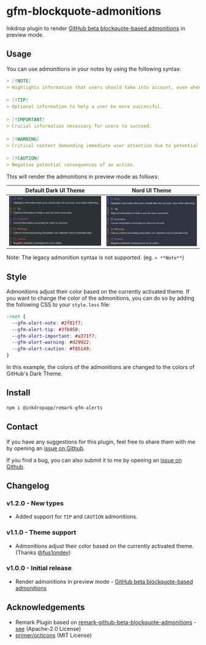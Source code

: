 # gfm-blockquote-admonitions

Inkdrop plugin to render [GitHub beta blockquote-based admonitions](https://github.com/orgs/community/discussions/16925) in preview mode.

## Usage

You can use admonitions in your notes by using the following syntax:

```markdown
> [!NOTE]
> Highlights information that users should take into account, even when skimming.

> [!TIP]
> Optional information to help a user be more successful.

> [!IMPORTANT]
> Crucial information necessary for users to succeed.

> [!WARNING]
> Critical content demanding immediate user attention due to potential risks.

> [!CAUTION]
> Negative potential consequences of an action.
```

This will render the admonitions in preview mode as follows:

| Default Dark UI Theme                                           | Nord UI Theme                                           |
| --------------------------------------------------------------- | ------------------------------------------------------- |
| ![rendered admonitions](./img/preview-mode-default-dark-ui.png) | ![rendered admonitions](./img/preview-mode-nord-ui.png) |

Note:
The legacy admonition syntax is not supported. (eg. `> **Note**`)

## Style

Admonitions adjust their color based on the currently activated theme.
If you want to change the color of the admonitions, you can do so by adding the following CSS to your `style.less` file:

```css
:root {
  --gfm-alert-note: #2f81f7;
  --gfm-alert-tip: #3fb950;
  --gfm-alert-important: #a371f7;
  --gfm-alert-warning: #d29922;
  --gfm-alert-caution: #f85149;
}
```

In this example, the colors of the admonitions are changed to the colors of GitHub's Dark Theme.

## Install

```bash
npm i @inkdropapp/remark-gfm-alerts
```

## Contact

If you have any suggestions for this plugin, feel free to share them with me by opening an [issue on Github](https://github.com/Keisir/inkdrop-gfm-blockquote-admonitions/issues).

If you find a bug, you can also submit it to me by opening an [issue on Github](https://github.com/Keisir/inkdrop-gfm-blockquote-admonitions/issues).

## Changelog

### v1.2.0 - New types

- Added support for `TIP` and `CAUTION` admonitions.

### v1.1.0 - Theme support

- Admonitions adjust their color based on the currently activated theme. (Thanks [@fus1ondev](https://github.com/fus1ondev))

### v1.0.0 - Initial release

- Render admonitions in preview mode - [GitHub beta blockquote-based admonitions](https://github.com/orgs/community/discussions/16925)

## Acknowledgements

- Remark Plugin based on [remark-github-beta-blockquote-admonitions](https://github.com/myl7/remark-github-beta-blockquote-admonitions/) - [see](./src/remark-gfm-blockquote-admonitions/README.md) (Apache-2.0 License)
- [primer/octicons](https://github.com/primer/octicons) (MIT License)
